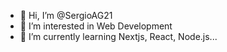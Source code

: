 - 👋 Hi, I’m @SergioAG21
- 👀 I’m interested in Web Development
- 🌱 I’m currently learning Nextjs, React, Node.js...

<!---
SergioAG21/SergioAG21 is a ✨ special ✨ repository because its `README.md` (this file) appears on your GitHub profile.
You can click the Preview link to take a look at your changes.
--->

